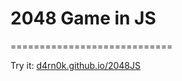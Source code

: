 # 2048 Game in JS

============================

Try it:
[d4rn0k.github.io/2048JS](https://d4rn0k.github.io/2048JS)